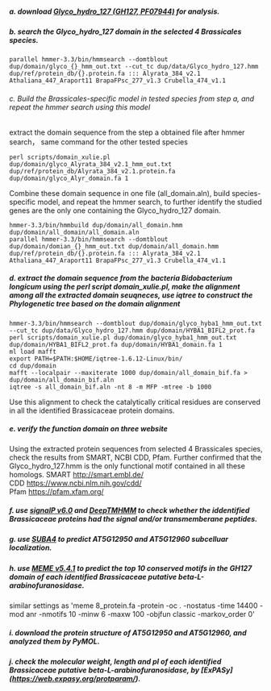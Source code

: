 ##### a. download [Glyco_hydro_127 (GH127, PF07944)](https://pfam.xfam.org/family/Glyco_hydro_127#tabview=tab6) for analysis.  

##### b. search the Glyco_hydro_127 domain in the selected 4 Brassicales species. 
```
parallel hmmer-3.3/bin/hmmsearch --domtblout dup/domain/glyco_{}_hmm_out.txt --cut_tc dup/data/Glyco_hydro_127.hmm dup/ref/protein_db/{}.protein.fa ::: Alyrata_384_v2.1 Athaliana_447_Araport11 BrapaFPsc_277_v1.3 Crubella_474_v1.1 
```
###### c. Build the Brassicales-specific model in tested species from step a, and repeat the hmmer search using this model

extract the domain sequence from the step a obtained file after hmmer search， same command for the other tested species
```
perl scripts/domain_xulie.pl dup/domain/glyco_Alyrata_384_v2.1_hmm_out.txt dup/ref/protein_db/Alyrata_384_v2.1.protein.fa dup/domain/glyco_Alyr_domain.fa 1
```

Combine these domain sequence in one file (all_domain.aln), build species-specific model, and repeat the hmmer search, to further identify the studied genes are the only one containing the Glyco_hydro_127 domain.  
```
hmmer-3.3/bin/hmmbuild dup/domain/all_domain.hmm dup/domain/all_domain/all_domain.aln 
parallel hmmer-3.3/bin/hmmsearch --domtblout dup/domain/domian_{}_hmm_out.txt dup/domain/all_domain.hmm dup/ref/protein_db/{}.protein.fa ::: Alyrata_384_v2.1 Athaliana_447_Araport11 BrapaFPsc_277_v1.3 Crubella_474_v1.1 
```
##### d. extract the domain sequence from the bacteria *Bidobacterium longicum* using the perl script domain_xulie.pl, make the alignment among all the extracted domain seuqneces, use iqtree to construct the Phylogenetic tree based on the domain alignment
```
hmmer-3.3/bin/hmmsearch --domtblout dup/domain/glyco_hyba1_hmm_out.txt --cut_tc dup/data/Glyco_hydro_127.hmm dup/domain/HYBA1_BIFL2_prot.fa
perl scripts/domain_xulie.pl dup/domain/glyco_hyba1_hmm_out.txt dup/domain/HYBA1_BIFL2_prot.fa dup/domain/HYBA1_domain.fa 1
ml load mafft
export PATH=$PATH:$HOME/iqtree-1.6.12-Linux/bin/
cd dup/domain
mafft --localpair --maxiterate 1000 dup/domain/all_domain_bif.fa > dup/domain/all_domain_bif.aln
iqtree -s all_domain_bif.aln -nt 8 -m MFP -mtree -b 1000
```
Use this alignment to check the catalytically critical residues are conserved in all the identified Brassicaceae protein domains.
 
##### e. verify the function domain on three website 
Using the extracted protein sequences from selected 4 Brassicales species, check the results from SMART, NCBI CDD, Pfam. Further confirmed that the Glyco_hydro_127.hmm is the only functional motif contained in all these homologs. 
SMART <http://smart.embl.de/>  
CDD <https://www.ncbi.nlm.nih.gov/cdd/>   
Pfam <https://pfam.xfam.org/>  

##### f. use [signalP v6.0](https://services.healthtech.dtu.dk/service.php?SignalP-6.0) and [DeepTMHMM](https://dtu.biolib.com/DeepTMHMM) to check whether the iddentified Brassicaceae proteins had the signal and/or transmemberane peptides. 

##### g. use [SUBA4](https://suba.live) to predict AT5G12950 and AT5G12960 subcelluar localization. 

##### h. use [MEME v5.4.1](https://meme-suite.org/meme/tools/meme) to predict the top 10 conserved motifs in the GH127 domain of each identified Brassicaceae putative beta-L-arabinofuranosidase. 
similar settings as 'meme 8_protein.fa -protein -oc . -nostatus -time 14400 -mod anr -nmotifs 10 -minw 6 -maxw 100 -objfun classic -markov_order 0'

##### i. download the protein structure of AT5G12950 and AT5G12960, and analyzed them by PyMOL. 

##### j. check the molecular weight, length and pI of each identified Brassicaceae putative beta-L-arabinofuranosidase, by [ExPASy] (https://web.expasy.org/protparam/). 
